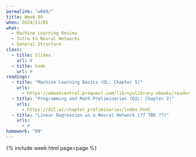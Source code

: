 ```yaml
---
permalink: "w009/"
title: Week 09
when: 2024/11/05
what:
  - Machine Learning Review
  - Intro to Neural Networks
  - General Structure
class:
  - title: Slides
    url: #
  - title: Code
    url: #
readings:
  - title: "Machine Learning Basics (DL: Chapter 5)"
    urls:
      - https://ebookcentral.proquest.com/lib/nyulibrary-ebooks/reader.action?docID=6287197&ppg=109
  - title: "Programming and Math Preliminaries (D2L: Chapter 2)"
    urls:
      - https://d2l.ai/chapter_preliminaries/index.html
  - title: "Linear Regression as a Neural Network (?? TBD ??)"
    urls:
      - #
homework: "09"
---
```

{% include week.html page=page %}
